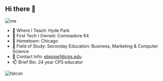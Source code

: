 ## Hi there 👋


![me](cooltext483591639647016.png)

- 🔭 Where I Teach: Hyde Park
- 🌱 First Tech I Owned: Commadore 64
- 👯 Hometown: Chicago
- 🤔 Field of Study: Seconday Education: Business, Marketing & Computer Science
- 💬 Contact Info: ebpope1@cps.edu
- 📫 Brief Bio: 24 year CPS educator

![falcon](download.png)
